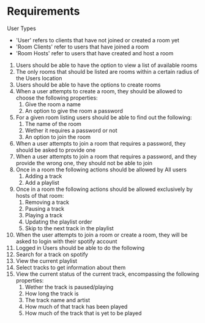 # Requirements

User Types

- 'User' refers to clients that have not joined or created a room yet
- 'Room Clients' refer to users that have joined a room
- 'Room Hosts' refer to users that have created and host a room

1. Users should be able to have the option to view a list of available rooms
2. The only rooms that should be listed are rooms within a certain radius of the Users location
3. Users should be able to have the options to create rooms
4. When a user attempts to create a room, they should be allowed to choose the following properties:
   1. Give the room a name
   2. An option to give the room a password
5. For a given room listing users should be able to find out the following:
   1. The name of the room
   2. Wether it requires a password or not
   3. An option to join the room
6. When a user attempts to join a room that requires a password, they should be asked to provide one
7. When a user attempts to join a room that requires a password, and they provide the wrong one, they should not be able to join
8. Once in a room the following actions should be allowed by All users
   1. Adding a track
   2. Add a playlist
9. Once in a room the following actions should be allowed exclusively by hosts of that room:
   1. Removing a track
   2. Pausing a track
   3. Playing a track
   4. Updating the playlist order
   5. Skip to the next track in the playlist
10. When the user attempts to join a room or create a room, they will be asked to login with their spotify account
11. Logged in Users should be able to do the following
12. Search for a track on spotify
13. View the current playlist
14. Select tracks to get information about them
15. View the current status of the current track, encompassing the following properties:
    1. Wether the track is paused/playing
    2. How long the track is
    3. The track name and artist
    4. How much of that track has been played
    5. How much of the track that is yet to be played
